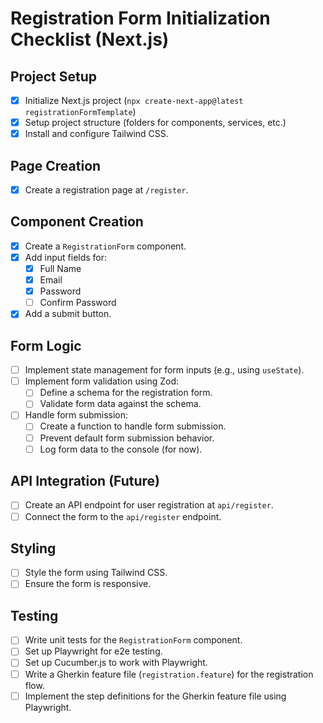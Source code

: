 
# Registration Form Initialization Checklist (Next.js)

## Project Setup
- [x] Initialize Next.js project (`npx create-next-app@latest registrationFormTemplate`)
- [x] Setup project structure (folders for components, services, etc.)
- [x] Install and configure Tailwind CSS.

## Page Creation
- [x] Create a registration page at `/register`.

## Component Creation
- [x] Create a `RegistrationForm` component.
- [x] Add input fields for:
    - [x] Full Name
    - [x] Email
    - [x] Password
    - [ ] Confirm Password
- [x] Add a submit button.

## Form Logic
- [ ] Implement state management for form inputs (e.g., using `useState`).
- [ ] Implement form validation using Zod:
    - [ ] Define a schema for the registration form.
    - [ ] Validate form data against the schema.
- [ ] Handle form submission:
    - [ ] Create a function to handle form submission.
    - [ ] Prevent default form submission behavior.
    - [ ] Log form data to the console (for now).

## API Integration (Future)
- [ ] Create an API endpoint for user registration at `api/register`.
- [ ] Connect the form to the `api/register` endpoint.

## Styling
- [ ] Style the form using Tailwind CSS.
- [ ] Ensure the form is responsive.

## Testing
- [ ] Write unit tests for the `RegistrationForm` component.
- [ ] Set up Playwright for e2e testing.
- [ ] Set up Cucumber.js to work with Playwright.
- [ ] Write a Gherkin feature file (`registration.feature`) for the registration flow.
- [ ] Implement the step definitions for the Gherkin feature file using Playwright.
